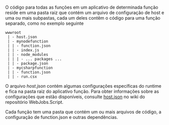 
O código para todas as funções em um aplicativo de determinada função reside em uma pasta raiz que contém um arquivo de configuração de host e uma ou mais subpastas, cada um deles contêm o código para uma função separado, como no exemplo seguinte

```
wwwroot
 | - host.json
 | - mynodefunction
 | | - function.json
 | | - index.js
 | | - node_modules
 | | | - ... packages ...
 | | - package.json
 | - mycsharpfunction
 | | - function.json
 | | - run.csx
```

O arquivo *host.json* contém algumas configurações específicas do runtime e fica na pasta raiz do aplicativo função. Para obter informações sobre as configurações que estão disponíveis, consulte [host.json](https://github.com/Azure/azure-webjobs-sdk-script/wiki/host.json) no wiki do repositório WebJobs.Script.

Cada função tem uma pasta que contém um ou mais arquivos de código, a configuração de function.json e outras dependências.